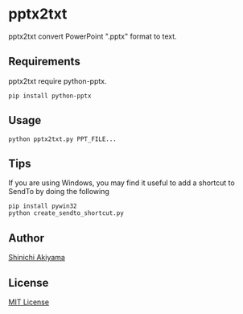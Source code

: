 pptx2txt
========

pptx2txt convert PowerPoint ".pptx" format to text.

Requirements
------------

pptx2txt require python-pptx.

```console
pip install python-pptx
```

Usage
-----

```console
python pptx2txt.py PPT_FILE...
```

Tips
----

If you are using Windows, you may find it useful to add a shortcut to SendTo by doing the following

```console
pip install pywin32
python create_sendto_shortcut.py
```

Author
------

[Shinichi Akiyama](https://github.com/shakiyam)

License
-------

[MIT License](https://opensource.org/licenses/mit)
